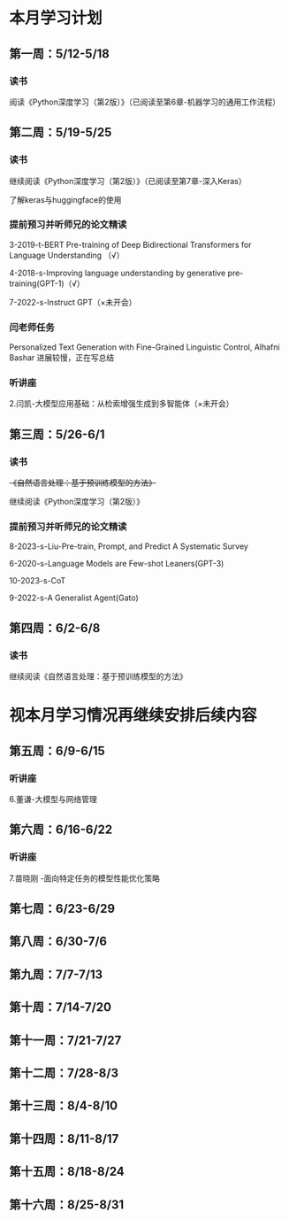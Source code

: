 # 本月学习计划

## 第一周：5/12-5/18  

### 读书

阅读《Python深度学习（第2版）》（已阅读至第6章-机器学习的通用工作流程）

## 第二周：5/19-5/25  

### 读书

继续阅读《Python深度学习（第2版）》（已阅读至第7章-深入Keras）

了解keras与huggingface的使用 

### 提前预习并听师兄的论文精读

3-2019-t-BERT Pre-training of Deep Bidirectional Transformers for Language Understanding （√）

4-2018-s-Improving language understanding by generative pre-training(GPT-1)（√）

7-2022-s-Instruct GPT（×未开会）

### 闫老师任务

Personalized Text Generation with Fine-Grained Linguistic Control, Alhafni Bashar 进展较慢，正在写总结

### 听讲座

2.闫凯-大模型应用基础：从检索增强生成到多智能体（×未开会）

## 第三周：5/26-6/1  

### 读书

~~《自然语言处理：基于预训练模型的方法》~~

继续阅读《Python深度学习（第2版）》

### 提前预习并听师兄的论文精读

8-2023-s-Liu-Pre-train, Prompt, and Predict A Systematic Survey

6-2020-s-Language Models are Few-shot Leaners(GPT-3)

10-2023-s-CoT

9-2022-s-A Generalist Agent(Gato)

## 第四周：6/2-6/8  

### 读书

继续阅读《自然语言处理：基于预训练模型的方法》

# 视本月学习情况再继续安排后续内容

## 第五周：6/9-6/15  

### 听讲座

6.董谦-大模型与网络管理

## 第六周：6/16-6/22  

### 听讲座

7.苗晓刚 -面向特定任务的模型性能优化策略

## 第七周：6/23-6/29  

## 第八周：6/30-7/6  

## 第九周：7/7-7/13  

## 第十周：7/14-7/20  

## 第十一周：7/21-7/27  

## 第十二周：7/28-8/3  

## 第十三周：8/4-8/10  

## 第十四周：8/11-8/17  

## 第十五周：8/18-8/24  

## 第十六周：8/25-8/31  
